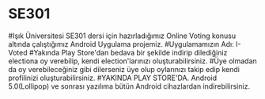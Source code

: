 # SE301
#Işık Üniversitesi SE301 dersi için hazırladığımız Online Voting konusu altında çalıştığımız Android Uygulama projemiz.
#Uygulamamızın Adı: I-Voted
#Yakında Play Store'dan bedava bir şekilde indirip dilediğiniz electiona oy verebilip, kendi election'larınızı oluşturabilirsiniz.
#Üye olmadan da oy verebileceğiniz gibi dilerseniz üye olup oylarınızı takip edip kendi profilinizi oluşturabilirsiniz.
#YAKINDA PLAY STORE'DA. Android 5.0(Lollipop) ve sonrası yazılıma bütün Android cihazlardan indirebilirsiniz.
